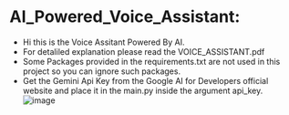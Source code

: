 # AI_Powered_Voice_Assistant: 
- Hi this is the Voice Assitant Powered By AI.
- For detaliled explanation please read the VOICE_ASSISTANT.pdf
- Some Packages provided in the requirements.txt are not used in this project so you can ignore such packages.
- Get the Gemini Api Key from the Google AI for Developers official website and place it in the main.py inside the argument api_key.
  ![image](https://github.com/Abhinav210310453045/AI_Powered_Voice_Assistant/assets/131527044/5a18dfce-74d8-4026-a6ec-52ec927e6ab1)

